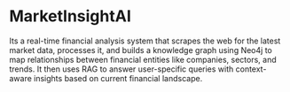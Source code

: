 # MarketInsightAI
Its a real-time financial analysis system that scrapes the web for the latest market data, processes it, and builds a knowledge graph using Neo4j to map relationships between financial entities like companies, sectors, and trends.  It then uses RAG to answer user-specific queries with context-aware insights based on current financial landscape.
